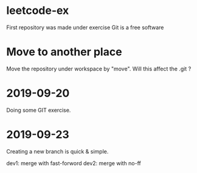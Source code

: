 # leetcode-ex
First repository was made under exercise
Git is a free software

# Move to another place
Move the repository under workspace by "move".
Will this affect the .git ?

# 2019-09-20
Doing some GIT exercise.

# 2019-09-23
Creating a new branch is quick & simple.

dev1: merge with fast-forword
dev2: merge with no-ff

